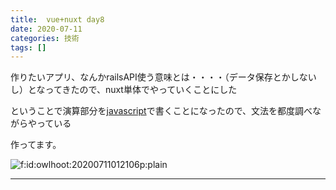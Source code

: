 ```yaml
---
title:  vue+nuxt day8
date: 2020-07-11
categories: 技術
tags: []
---
```


<p>作りたいアプリ、なんかrailsAPI使う意味とは・・・・（データ保存とかしないし）となってきたので、nuxt単体でやっていくことにした</p>

<p>ということで演算部分を<a class="keyword" href="http://d.hatena.ne.jp/keyword/javascript">javascript</a>で書くことになったので、文法を都度調べながらやっている</p>

<p>作ってます。</p>

<p><span itemscope itemtype="http://schema.org/Photograph"><img src="https://cdn-ak.f.st-hatena.com/images/fotolife/o/owlhoot/20200711/20200711012106.png" alt="f:id:owlhoot:20200711012106p:plain" title="f:id:owlhoot:20200711012106p:plain" class="hatena-fotolife" itemprop="image"></span></p>

-----
